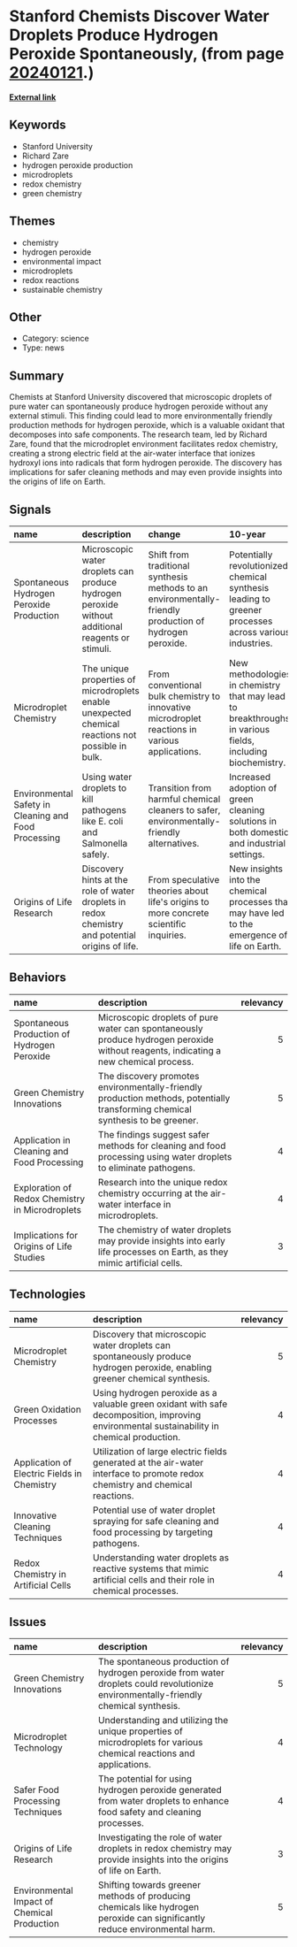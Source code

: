 # __Stanford Chemists Discover Water Droplets Produce Hydrogen Peroxide Spontaneously__, (from page [20240121](https://kghosh.substack.com/p/20240121).)

__[External link](https://www.chemistryworld.com/news/water-surprise-microdroplets-have-potential-to-produce-h2o2/3010950.article)__



## Keywords

* Stanford University
* Richard Zare
* hydrogen peroxide production
* microdroplets
* redox chemistry
* green chemistry

## Themes

* chemistry
* hydrogen peroxide
* environmental impact
* microdroplets
* redox reactions
* sustainable chemistry

## Other

* Category: science
* Type: news

## Summary

Chemists at Stanford University discovered that microscopic droplets of pure water can spontaneously produce hydrogen peroxide without any external stimuli. This finding could lead to more environmentally friendly production methods for hydrogen peroxide, which is a valuable oxidant that decomposes into safe components. The research team, led by Richard Zare, found that the microdroplet environment facilitates redox chemistry, creating a strong electric field at the air-water interface that ionizes hydroxyl ions into radicals that form hydrogen peroxide. The discovery has implications for safer cleaning methods and may even provide insights into the origins of life on Earth.

## Signals

| name                                                 | description                                                                                       | change                                                                                                   | 10-year                                                                                                  | driving-force                                                                                   |   relevancy |
|:-----------------------------------------------------|:--------------------------------------------------------------------------------------------------|:---------------------------------------------------------------------------------------------------------|:---------------------------------------------------------------------------------------------------------|:------------------------------------------------------------------------------------------------|------------:|
| Spontaneous Hydrogen Peroxide Production             | Microscopic water droplets can produce hydrogen peroxide without additional reagents or stimuli.  | Shift from traditional synthesis methods to an environmentally-friendly production of hydrogen peroxide. | Potentially revolutionized chemical synthesis leading to greener processes across various industries.    | Advancements in green chemistry and the need for sustainable practices in chemical production.  |           5 |
| Microdroplet Chemistry                               | The unique properties of microdroplets enable unexpected chemical reactions not possible in bulk. | From conventional bulk chemistry to innovative microdroplet reactions in various applications.           | New methodologies in chemistry that may lead to breakthroughs in various fields, including biochemistry. | The pursuit of innovative techniques to enhance chemical reactions and efficiency.              |           4 |
| Environmental Safety in Cleaning and Food Processing | Using water droplets to kill pathogens like E. coli and Salmonella safely.                        | Transition from harmful chemical cleaners to safer, environmentally-friendly alternatives.               | Increased adoption of green cleaning solutions in both domestic and industrial settings.                 | Growing awareness and demand for safer cleaning agents and food processing methods.             |           4 |
| Origins of Life Research                             | Discovery hints at the role of water droplets in redox chemistry and potential origins of life.   | From speculative theories about life's origins to more concrete scientific inquiries.                    | New insights into the chemical processes that may have led to the emergence of life on Earth.            | Interdisciplinary research connecting chemistry and biology in understanding life's beginnings. |           3 |

## Behaviors

| name                                            | description                                                                                                                         |   relevancy |
|:------------------------------------------------|:------------------------------------------------------------------------------------------------------------------------------------|------------:|
| Spontaneous Production of Hydrogen Peroxide     | Microscopic droplets of pure water can spontaneously produce hydrogen peroxide without reagents, indicating a new chemical process. |           5 |
| Green Chemistry Innovations                     | The discovery promotes environmentally-friendly production methods, potentially transforming chemical synthesis to be greener.      |           5 |
| Application in Cleaning and Food Processing     | The findings suggest safer methods for cleaning and food processing using water droplets to eliminate pathogens.                    |           4 |
| Exploration of Redox Chemistry in Microdroplets | Research into the unique redox chemistry occurring at the air-water interface in microdroplets.                                     |           4 |
| Implications for Origins of Life Studies        | The chemistry of water droplets may provide insights into early life processes on Earth, as they mimic artificial cells.            |           3 |

## Technologies

| name                                        | description                                                                                                                                 |   relevancy |
|:--------------------------------------------|:--------------------------------------------------------------------------------------------------------------------------------------------|------------:|
| Microdroplet Chemistry                      | Discovery that microscopic water droplets can spontaneously produce hydrogen peroxide, enabling greener chemical synthesis.                 |           5 |
| Green Oxidation Processes                   | Using hydrogen peroxide as a valuable green oxidant with safe decomposition, improving environmental sustainability in chemical production. |           4 |
| Application of Electric Fields in Chemistry | Utilization of large electric fields generated at the air-water interface to promote redox chemistry and chemical reactions.                |           4 |
| Innovative Cleaning Techniques              | Potential use of water droplet spraying for safe cleaning and food processing by targeting pathogens.                                       |           4 |
| Redox Chemistry in Artificial Cells         | Understanding water droplets as reactive systems that mimic artificial cells and their role in chemical processes.                          |           4 |

## Issues

| name                                        | description                                                                                                                          |   relevancy |
|:--------------------------------------------|:-------------------------------------------------------------------------------------------------------------------------------------|------------:|
| Green Chemistry Innovations                 | The spontaneous production of hydrogen peroxide from water droplets could revolutionize environmentally-friendly chemical synthesis. |           5 |
| Microdroplet Technology                     | Understanding and utilizing the unique properties of microdroplets for various chemical reactions and applications.                  |           4 |
| Safer Food Processing Techniques            | The potential for using hydrogen peroxide generated from water droplets to enhance food safety and cleaning processes.               |           4 |
| Origins of Life Research                    | Investigating the role of water droplets in redox chemistry may provide insights into the origins of life on Earth.                  |           3 |
| Environmental Impact of Chemical Production | Shifting towards greener methods of producing chemicals like hydrogen peroxide can significantly reduce environmental harm.          |           5 |